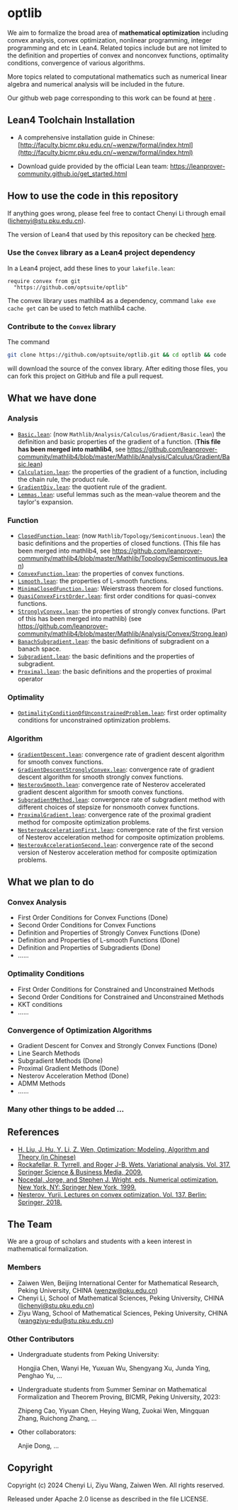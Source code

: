 # optlib

We aim to formalize the broad area of **mathematical optimization** including convex analysis, convex optimization, nonlinear programming, integer programming and etc in Lean4. Related topics include but are not limited to the definition and properties of convex and nonconvex functions, optimality conditions, convergence of various algorithms.

More topics related to computational mathematics such as numerical linear algebra and numerical analysis will be included in the future.

Our github web page corresponding to this work can be found at [here](https://optsuite.github.io/optlib/) .

## Lean4 Toolchain Installation

- A comprehensive installation guide in Chinese:
  [http://faculty.bicmr.pku.edu.cn/~wenzw/formal/index.html](http://faculty.bicmr.pku.edu.cn/~wenzw/formal/index.html)

- Download guide provided by the official Lean team:
  https://leanprover-community.github.io/get_started.html

## How to use the code in this repository

If anything goes wrong, please feel free to contact Chenyi Li through email (lichenyi@stu.pku.edu.cn).

The version of Lean4 that used by this repository can be checked [here](https://github.com/optsuite/optlib/blob/main/lean-toolchain).

### Use the `Convex` library as a Lean4 project dependency

In a Lean4 project, add these lines to your `lakefile.lean`:

```lean4
require convex from git
  "https://github.com/optsuite/optlib"
```

The convex library uses mathlib4 as a dependency, command `lake exe cache get` can be used to fetch mathlib4 cache.

### Contribute to the `Convex` library

The command

```sh
git clone https://github.com/optsuite/optlib.git && cd optlib && code .
```

will download the source of the convex library. After editing those files, you can fork this project on GitHub and file a pull request.

## What we have done

### Analysis

- [`Basic.lean`](https://github.com/leanprover-community/mathlib4/blob/master/Mathlib/Analysis/Calculus/Gradient/Basic.lean): (now `Mathlib/Analysis/Calculus/Gradient/Basic.lean`) the definition and basic properties of the gradient of a function. (**This file has been merged into mathlib4**, see https://github.com/leanprover-community/mathlib4/blob/master/Mathlib/Analysis/Calculus/Gradient/Basic.lean)
- [`Calculation.lean`](Convex/Analysis/Calculation.lean): the properties of the gradient of a function, including the chain rule, the product rule.
- [`GradientDiv.lean`](Convex/Analysis/GradientDiv.lean): the quotient rule of the gradient.
- [`Lemmas.lean`](Convex/Analysis/Lemmas.lean): useful lemmas such as the mean-value theorem and the taylor's expansion.

### Function

- [`ClosedFunction.lean`](https://github.com/leanprover-community/mathlib4/blob/master/Mathlib/Topology/Semicontinuous.lean): (now `Mathlib/Topology/Semicontinuous.lean`) the basic definitions and the properties of closed functions. (This file has been merged into mathlib4, see https://github.com/leanprover-community/mathlib4/blob/master/Mathlib/Topology/Semicontinuous.lean)
- [`ConvexFunction.lean`](Convex/Function/ConvexFunction.lean): the properties of convex functions.
- [`Lsmooth.lean`](Convex/Function/Lsmooth.lean): the properties of L-smooth functions.
- [`MinimaClosedFunction.lean`](Convex/Function/MinimaClosedFunction.lean): Weierstrass theorem for closed functions.
- [`QuasiConvexFirstOrder.lean`](Convex/Function/QuasiConvexFirstOrder.lean): first order conditions for quasi-convex functions.
- [`StronglyConvex.lean`](Convex/Function/StronglyConvex.lean): the properties of strongly convex functions. (Part of this has been merged into mathlib) (see https://github.com/leanprover-community/mathlib4/blob/master/Mathlib/Analysis/Convex/Strong.lean)
- [`BanachSubgradient.lean`](Convex/Function/BanachSubgradient.lean): the basic definitions of subgradient on a banach space.
- [`Subgradient.lean`](Convex/Function/Subgradient.lean): the basic definitions and the properties of subgradient.
- [`Proximal.lean`](Convex/Function/Proximal.lean): the basic definitions and the properties of proximal operator

### Optimality

- [`OptimalityConditionOfUnconstrainedProblem.lean`](Convex/Optimality/OptimalityConditionOfUnconstrainedProblem.lean): first order optimality conditions for unconstrained optimization problems.

### Algorithm

- [`GradientDescent.lean`](Convex/Algorithm/GradientDescent.lean): convergence rate of gradient descent algorithm for smooth convex functions.
- [`GradientDescentStronglyConvex.lean`](Convex/Algorithm/GradientDescentStronglyConvex.lean): convergence rate of gradient descent algorithm for smooth strongly convex functions.
- [`NesterovSmooth.lean`](Convex/Algorithm/NesterovSmooth.lean): convergence rate of Nesterov accelerated gradient descent algorithm for smooth convex functions.
- [`SubgradientMethod.lean`](Convex/Algorithm/SubgradientMethod.lean): convergence rate of subgradient method with different choices of stepsize for nonsmooth convex functions.
- [`ProximalGradient.lean`](Convex/Algorithm/ProximalGradient.lean): convergence rate of the proximal gradient method for composite optimization problems.
- [`NesterovAccelerationFirst.lean`](Convex/Algorithm/NesterovAccelerationFirst.lean): convergence rate of the first version of Nesterov acceleration method for composite optimization problems.
- [`NesterovAccelerationSecond.lean`](Convex/Algorithm/NesterovAccelerationSecond.lean): convergence rate of the second version of Nesterov acceleration method for composite optimization problems.

## What we plan to do

### Convex Analysis

- First Order Conditions for Convex Functions (Done)
- Second Order Conditions for Convex Functions
- Definition and Properties of Strongly Convex Functions (Done)
- Definition and Properties of L-smooth Functions (Done)
- Definition and Properties of Subgradients (Done)
- ......

### Optimality Conditions

- First Order Conditions for Constrained and Unconstrained Methods 
- Second Order Conditions for Constrained and Unconstrained Methods
- KKT conditions
- ......

### Convergence of Optimization Algorithms

- Gradient Descent for Convex and Strongly Convex Functions (Done)
- Line Search Methods
- Subgradient Methods (Done)
- Proximal Gradient Methods (Done)
- Nesterov Acceleration Method (Done)
- ADMM Methods
- ......

### Many other things to be added ...

## References

- [H. Liu, J. Hu, Y. Li, Z. Wen, Optimization: Modeling, Algorithm and Theory (in Chinese)](http://faculty.bicmr.pku.edu.cn/~wenzw/optbook.html)
- [Rockafellar, R. Tyrrell, and Roger J-B. Wets. Variational analysis. Vol. 317. Springer Science & Business Media, 2009.](https://link.springer.com/book/10.1007/978-3-642-02431-3)
- [Nocedal, Jorge, and Stephen J. Wright, eds. Numerical optimization. New York, NY: Springer New York, 1999.](https://link.springer.com/chapter/10.1007/0-387-22742-3_18)
- [Nesterov, Yurii. Lectures on convex optimization. Vol. 137. Berlin: Springer, 2018.](https://link.springer.com/book/10.1007/978-3-319-91578-4)

## The Team

We are a group of scholars and students with a keen interest in mathematical formalization.

### Members

- Zaiwen Wen, Beijing International Center for Mathematical Research, Peking University, CHINA (wenzw@pku.edu.cn)
- Chenyi Li, School of Mathematical Sciences, Peking University, CHINA (lichenyi@stu.pku.edu.cn)
- Ziyu Wang, School of Mathematical Sciences, Peking University, CHINA (wangziyu-edu@stu.pku.edu.cn)

### Other Contributors

- Undergraduate students from Peking University:

  Hongjia Chen, Wanyi He, Yuxuan Wu, Shengyang Xu, Junda Ying, Penghao Yu, ...

- Undergraduate students from Summer Seminar on Mathematical Formalization and Theorem Proving, BICMR, Peking University, 2023:

  Zhipeng Cao, Yiyuan Chen, Heying Wang, Zuokai Wen, Mingquan Zhang, Ruichong Zhang, ...

- Other collaborators:

  Anjie Dong, ...

## Copyright

Copyright (c) 2024 Chenyi Li, Ziyu Wang, Zaiwen Wen. All rights reserved.

Released under Apache 2.0 license as described in the file LICENSE.
